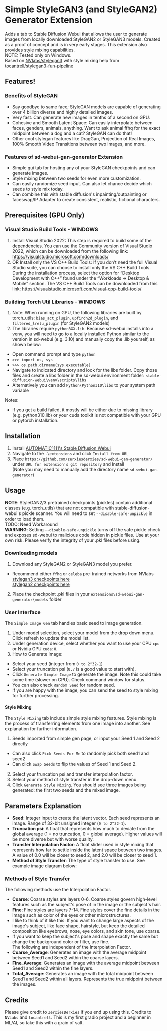 # Simple StyleGAN3 (and StyleGAN2) Generator Extension

Adds a tab to Stable Diffusion Webui that allows the user to generate images from locally downloaded StyleGAN2 or StyleGAN3 models. Created as a proof of concept and is in very early stages. This extension also provides style mixing capabilities.  
NOTE: Tested only on Windows.  
Based on [NVlabs/stylegan3](https://github.com/NVlabs/stylegan3) with style mixing help from [tocantrell/stylegan3-fun-pipeline](https://github.com/tocantrell/stylegan3-fun-pipeline/)

## Features!

### Benefits of StyleGAN 
- Say goodbye to same face; StyleGAN models are capable of generating over 4 billion diverse and highly detailed images.
- Very fast. Can generate new images in tenths of a second on GPU.
- Cohesive and Smooth Latent Space: Can easily interpolate between faces, genders, animals, anything. Want to ask animal ffhq for the exact midpoint between a dog and a cat? StyleGAN can do that!
- Other cool stylegan features like DragGan, Projection of Real Images, 100% Smooth Video Transitions between two images, and more.

### Features of sd-webui-gan-generator Extension
- Simple gui tab for hosting any of your StyleGAN checkpoints and can generate images.
- Style mixing between two seeds for even more customization.
- Can easily randomize seed input. Can also let chance decide which seeds to style mix today.
- Can combine this with stable diffusion's inpainting/outpainting or faceswap/IP Adapter to create consistent, realistic, fictional characters.

## Prerequisites (GPU Only)

### Visual Studio Build Tools - WINDOWS

1. Install Visual Studio 2022: This step is required to build some of the dependencies. You can use the Community version of Visual Studio 2022, which can be downloaded from the following link: https://visualstudio.microsoft.com/downloads/
2. OR Install only the VS C++ Build Tools: If you don’t need the full Visual Studio suite, you can choose to install only the VS C++ Build Tools. During the installation process, select the option for “Desktop Development with C++” found under the “Workloads -> Desktop & Mobile” section. The VS C++ Build Tools can be downloaded from this link: https://visualstudio.microsoft.com/visual-cpp-build-tools/

### Building Torch Util Libraries - WINDOWS

1. Note: When running on GPU, the following libraries are built by torch_utils: `bias_act_plugin`, `upfirdn2d_plugin`, and `filtered_lrelu_plugin` (for StyleGAN2 models)
2. The libraries require `python3XX.lib`. Because sd-webui installs into a venv, you will need to go to a locally installed Python similar to the version in sd-webui (e.g. 3.10) and manually copy the .lib yourself, as shown below:
- Open command prompt and type `python`
- `>>> import os, sys`
- `>>> os.path.dirname(sys.executable)`
- Navigate to indicated directory and look for the libs folder. Copy those files and create a libs folder in the sd-webui environment folder: `stable-diffusion-webui\venv\scripts\libs`
- Alternatively you can add `Python\Python310\libs` to your system path variable

Notes:
- If you get a build failed, it mostly will be either due to missing library (e.g. python310.lib) or your cuda toolkit is not compatible with your GPU or pytorch installation.

## Installation

1. Install [AUTOMATIC1111's Stable Diffusion Webui](https://github.com/AUTOMATIC1111/stable-diffusion-webui)
2. Navigate to the `.\extensions` and click `Install from URL`
3. Place `https://github.com/zerxiesderxies/sd-webui-gan-generator/` under `URL for extension's git repository` and Install  
(Note you may need to manually add the directory name `sd-webui-gan-generator`)

## Usage

**NOTE**: StyleGAN2/3 pretrained checkpoints (pickles) contain additional classes (e.g. torch_utils) that are not compatible with stable-diffusion-webui's pickle scanner. You will need to set `--disable-safe-unpickle` in order to load them.  
TODO: Need Workaround  
**WARNING**: Setting `--disable-safe-unpickle` turns off the safe pickle check and exposes sd-webui to malicious code hidden in pickle files. Use at your own risk. Please verify the integrity of your .pkl files before using.

### Downloading models

1. Download any StyleGAN2 or StyleGAN3 model you prefer.
- Recommend either `ffhq` or `celeba` pre-trained networks from NVlabs  
[stylegan3 checkpoints here](https://catalog.ngc.nvidia.com/orgs/nvidia/teams/research/models/stylegan3)  
[stylegan2 checkpoints here](https://catalog.ngc.nvidia.com/orgs/nvidia/teams/research/models/stylegan2)  
2. Place the checkpoint .pkl files in your `extensions\sd-webui-gan-generator\models` folder

### User Interface

The `Simple Image Gen` tab handles basic seed to image generation.
1. Under model selection, select your model from the drop down menu. Click refresh to update the model list.
2. Under generation device, select whether you want to use your CPU `cpu` or Nvidia GPU `cuda:0`.
3. How to Generate Image:
- Select your seed (integer from `0 to 2^32-1`)
- Select your truncation psi (`0.7` is a good value to start with).
- Click `Generate Simple Image` to generate the image. Note this could take some time (slower on CPU). Check command window for status.
- You can also check `Random Seed` for random seed.
- If you are happy with the image, you can send the seed to style mixing for further processing.

#### Style Mixing

The `Style Mixing` tab include simple style mixing features. Style mixing is the process of transferring elements from one image into another. See explanation for further information.
1. Seeds imported from simple gen page, or input your Seed 1 and Seed 2 directly
- Can also click `Pick Seeds For Me` to randomly pick both seed1 and seed2
- Can click `Swap Seeds` to flip the values of Seed 1 and Seed 2.
2. Select your truncation psi and transfer interpolation factor.
3. Select your method of style transfer in the drop-down menu.
4. Click `Generate Style Mixing`. You should see three images being generated: the first two seeds and the mixed image.

## Parameters Explanation

- **Seed**: Integer input to create the latent vector. Each seed represents an image. Range of 32-bit unsigned integer (`0 to 2^32-1`).
- **Truncation psi**: A float that represents how much to deviate from the global average (1 = no truncation, 0 = global average). Higher values will be more diverse but with worse quality. 
- **Transfer Interpolation Factor**: A float slider used in style mixing that represents how far to settle inside the latent space between two images. A value of 0.0 will be closer to seed 2, and 2.0 will be closer to seed 1.
- **Method of Style Transfer**: The type of style transfer to use. See example image diagram below:

### Methods of Style Transfer
The following methods use the Interpolation Factor.
- **Coarse**: Coarse styles are layers 0-6. Coarse styles govern high-level features such as the subject's pose of in the image or the subject's hair.
- **Fine**: Fine styles are layers 7-14. Fine styles cover the fine details in the image such as color of the eyes or other microstructures.
- I like to think of it like this: If you want to change large aspects of the image's subject, like face shape, hairstyle, but keep the detailed composition like eyebrows, nose, eye colors, and skin tone, use coarse.
- If you want to keep the subject's pose and shape exactly the same but change the background color or filter, use fine.   
The following are independent of the Interpolation Factor.
- **Coarse_Average**: Generates an image with the average midpoint between Seed1 and Seed2 within the coarse layers.
- **Fine_Average**: Generates an image with the average midpoint between Seed1 and Seed2 within the fine layers.
- **Total_Average**: Generates an image with the total midpoint between Seed1 and Seed2 within all layers. Represents the true midpoint between the images.

## Credits
Please give credit to `ZerxiesDerxies` if you end up using this.
Credits to `NVLabs` and `tocantrell`. This is my first gradio project and a beginner in ML/AI, so take this with a grain of salt.